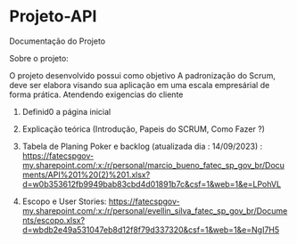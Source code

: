 # Projeto-API
Documentação do Projeto

Sobre o projeto:

O projeto desenvolvido possui como objetivo A padronização do Scrum, deve ser elabora visando sua aplicação em uma escala empresárial de forma prática. Atendendo exigencias do cliente  


1. Definid0 a página inicial
2. Explicação teórica
   (Introdução,
   Papeis do SCRUM,
   Como Fazer ?) 

3. Tabela de Planing Poker  e backlog  (atualizada dia : 14/09/2023) : https://fatecspgov-my.sharepoint.com/:x:/r/personal/marcio_bueno_fatec_sp_gov_br/Documents/API%201%20(2)%201.xlsx?d=w0b353612fb9949bab83cbd4d01891b7c&csf=1&web=1&e=LPohVL
4. Escopo e  User Stories:  https://fatecspgov-my.sharepoint.com/:x:/r/personal/evellin_silva_fatec_sp_gov_br/Documents/escopo.xlsx?d=wbdb2e49a531047eb8d12f8f79d337320&csf=1&web=1&e=NgI7H5

